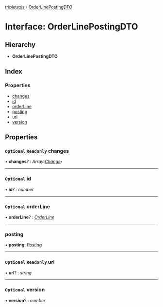 [tripletexjs](../README.md) › [OrderLinePostingDTO](orderlinepostingdto.md)

# Interface: OrderLinePostingDTO

## Hierarchy

* **OrderLinePostingDTO**

## Index

### Properties

* [changes](orderlinepostingdto.md#optional-readonly-changes)
* [id](orderlinepostingdto.md#optional-id)
* [orderLine](orderlinepostingdto.md#optional-orderline)
* [posting](orderlinepostingdto.md#posting)
* [url](orderlinepostingdto.md#optional-readonly-url)
* [version](orderlinepostingdto.md#optional-version)

## Properties

### `Optional` `Readonly` changes

• **changes**? : *Array‹[Change](../modules/change.md)›*

___

### `Optional` id

• **id**? : *number*

___

### `Optional` orderLine

• **orderLine**? : *[OrderLine](orderline.md)*

___

###  posting

• **posting**: *[Posting](posting.md)*

___

### `Optional` `Readonly` url

• **url**? : *string*

___

### `Optional` version

• **version**? : *number*
